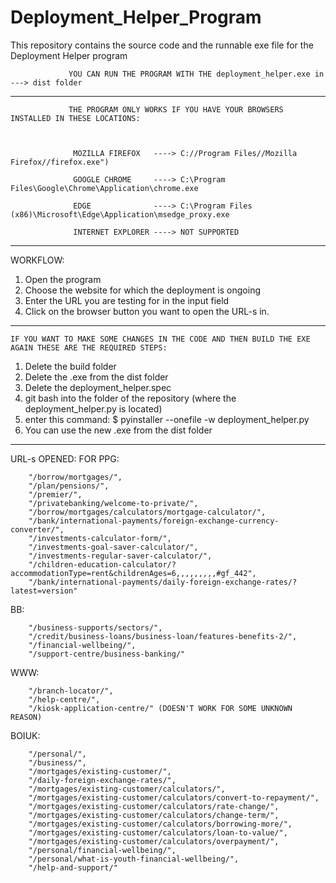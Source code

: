 # Deployment_Helper_Program
This repository contains the source code and the runnable exe file for the Deployment Helper program

                 YOU CAN RUN THE PROGRAM WITH THE deployment_helper.exe in ---> dist folder
--------------------------------------------------------------------------------------------------------------------------------------------------------------------------------

                 THE PROGRAM ONLY WORKS IF YOU HAVE YOUR BROWSERS INSTALLED IN THESE LOCATIONS:



                  MOZILLA FIREFOX   ----> C://Program Files//Mozilla Firefox//firefox.exe")

                  GOOGLE CHROME     ----> C:\Program Files\Google\Chrome\Application\chrome.exe

                  EDGE              ----> C:\Program Files (x86)\Microsoft\Edge\Application\msedge_proxy.exe

                  INTERNET EXPLORER ----> NOT SUPPORTED


--------------------------------------------------------------------------------------------------------------------------------------------------------------------------------
WORKFLOW:
1. Open the program
2. Choose the website for which the deployment is ongoing
3. Enter the URL you are testing for in the input field
4. Click on the browser button you want to open the URL-s in.

--------------------------------------------------------------------------------------------------------------------------------------------------------------------------------
    IF YOU WANT TO MAKE SOME CHANGES IN THE CODE AND THEN BUILD THE EXE AGAIN THESE ARE THE REQUIRED STEPS:

1. Delete the build folder
2. Delete the .exe from the dist folder
3. Delete the deployment_helper.spec
4. git bash into the folder of the repository (where the deployment_helper.py is located)
5. enter this command: $ pyinstaller --onefile -w deployment_helper.py
6. You can use the new .exe from the dist folder

--------------------------------------------------------------------------------------------------------------------------------------------------------------------------------
URL-s OPENED:
FOR PPG:

        "/borrow/mortgages/",    
        "/plan/pensions/",
        "/premier/",
        "/privatebanking/welcome-to-private/",
        "/borrow/mortgages/calculators/mortgage-calculator/",
        "/bank/international-payments/foreign-exchange-currency-converter/",
        "/investments-calculator-form/",
        "/investments-goal-saver-calculator/",
        "/investments-regular-saver-calculator/",
        "/children-education-calculator/?accommodationType=rent&childrenAges=6,,,,,,,,,#gf_442",
        "/bank/international-payments/daily-foreign-exchange-rates/?latest=version"
        
        
BB:

        "/business-supports/sectors/",   
        "/credit/business-loans/business-loan/features-benefits-2/",
        "/financial-wellbeing/",
        "/support-centre/business-banking/"
        
        
WWW:

        "/branch-locator/",
        "/help-centre/",
        "/kiosk-application-centre/" (DOESN'T WORK FOR SOME UNKNOWN REASON)
        
     
BOIUK:

        "/personal/",
        "/business/",
        "/mortgages/existing-customer/",
        "/daily-foreign-exchange-rates/",
        "/mortgages/existing-customer/calculators/",
        "/mortgages/existing-customer/calculators/convert-to-repayment/",
        "/mortgages/existing-customer/calculators/rate-change/",
        "/mortgages/existing-customer/calculators/change-term/",
        "/mortgages/existing-customer/calculators/borrowing-more/",
        "/mortgages/existing-customer/calculators/loan-to-value/",
        "/mortgages/existing-customer/calculators/overpayment/",
        "/personal/financial-wellbeing/",
        "/personal/what-is-youth-financial-wellbeing/",
        "/help-and-support/"
        
     

